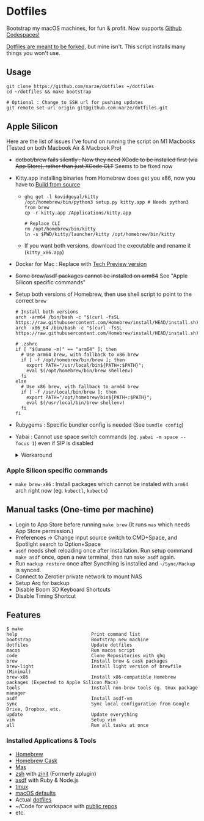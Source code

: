 # Dotfiles

Bootstrap my macOS machines, for fun & profit. Now supports [Github Codespaces!](https://github.com/features/codespaces)

[Dotfiles are meant to be forked,](https://zachholman.com/2010/08/dotfiles-are-meant-to-be-forked) but mine isn't. This script installs many things you won't use.

## Usage

```shell
git clone https://github.com/narze/dotfiles ~/dotfiles
cd ~/dotfiles && make bootstrap

# Optional : Change to SSH url for pushing updates
git remote set-url origin git@github.com:narze/dotfiles.git
```

## Apple Silicon

Here are the list of issues I've found on running the script on M1 Macbooks (Tested on both Macbook Air & Macbook Pro)

- ~~dotbot/brew fails silently : Now they need XCode to be installed first (via App Store), rather than just XCode CLT~~ Seems to be fixed now
- Kitty.app installing binaries from Homebrew does get you x86, now you have to [Build from source](https://sw.kovidgoyal.net/kitty/build.html)

  - ```shell
    ghq get -l kovidgoyal/kitty
    /opt/homebrew/bin/python3 setup.py kitty.app # Needs python3 from brew
    cp -r kitty.app /Applications/kitty.app

    # Replace CLI
    rm /opt/homebrew/bin/kitty
    ln -s $PWD/kitty/launcher/kitty /opt/homebrew/bin/kitty
    ```

  - If you want both versions, download the executable and rename it (`kitty_x86.app`)

- Docker for Mac : Replace with [Tech Preview version](https://docs.docker.com/docker-for-mac/apple-m1)
- ~~Some brew/asdf packages cannot be installed on arm64~~ See "Apple Silicon specific commands"
- Setup both versions of Homebrew, then use shell script to point to the correct `brew`

  ```shell
  # Install both versions
  arch -arm64 /bin/bash -c "$(curl -fsSL https://raw.githubusercontent.com/Homebrew/install/HEAD/install.sh)"
  arch -x86_64 /bin/bash -c "$(curl -fsSL https://raw.githubusercontent.com/Homebrew/install/HEAD/install.sh)"

  # .zshrc
  if [ "$(uname -m)" == "arm64" ]; then
    # Use arm64 brew, with fallback to x86 brew
    if [ -f /opt/homebrew/bin/brew ]; then
      export PATH="/usr/local/bin${PATH+:$PATH}";
      eval $(/opt/homebrew/bin/brew shellenv)
    fi
  else
    # Use x86 brew, with fallback to arm64 brew
    if [ -f /usr/local/bin/brew ]; then
      export PATH="/opt/homebrew/bin${PATH+:$PATH}";
      eval $(/usr/local/bin/brew shellenv)
    fi
  fi
  ```

- Rubygems : Specific bundler config is needed (See `bundle config`)
- Yabai : Cannot use space switch commands (eg. `yabai -m space --focus 1`) even if SIP is disabled
  <details>
    <summary>Workaround</summary>

    Setup native shortcut keys manually and use non-consuming shortcut settings (`->`) in `skhd`
    ![image](https://user-images.githubusercontent.com/248741/111079897-a77e6380-852e-11eb-92d5-42f743dc3060.png)
  </details>

### Apple Silicon specific commands

- `make brew-x86` : Install packages which cannot be instaled with `arm64` arch right now (eg. `kubectl`, `kubectx`)

## Manual tasks (One-time per machine)

- Login to App Store before running `make brew` (It runs `mas` which needs App Store permission.)
- Preferences -> Change input source switch to CMD+Space, and Spotlight search to Option+Space
- `asdf` needs shell reloading once after installation. Run setup command `make asdf` once, open a new terminal, then run `make asdf` again.
- Run `mackup restore` once after Syncthing is installed and `~/Sync/Mackup` is synced.
- Connect to Zerotier private network to mount NAS
- Setup Arq for backup
- Disable Boom 3D Keyboard Shortcuts
- Disable Timing Shortcut

## Features

```shell
$ make
help                           Print command list
bootstrap                      Bootstrap new machine
dotfiles                       Update dotfiles
macos                          Run macos script
code                           Clone Repositories with ghq
brew                           Install brew & cask packages
brew-light                     Install light version of brewfile (Minimal)
brew-x86                       Install x86-compatible Homebrew packages (Expected to Apple Silicon Macs)
tools                          Install non-brew tools eg. tmux package manager
asdf                           Install asdf-vm
sync                           Sync local configuration from Google Drive, Dropbox, etc.
update                         Update everything
vim                            Setup vim
all                            Run all tasks at once
```

### Installed Applications & Tools

- [Homebrew](https://brew.sh)
- [Homebrew Cask](https://github.com/Homebrew/homebrew-cask)
- [Mas](https://github.com/mas-cli/mas)
- [zsh](http://zsh.org/) with [zinit](https://github.com/zdharma/zinit) (Formerly zplugin)
- [asdf](https://asdf-vm.com) with Ruby & Node.js
- [tmux](https://github.com/tmux/tmux/)
- [macOS defaults](./etc/macos)
- Actual [dotfiles](./etc)
- ~/Code for workspace with [public repos](./config/code.conf.yml)
- etc.
